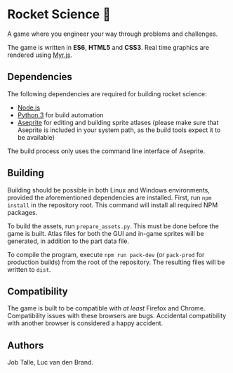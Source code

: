 # Rocket Science :rocket:
A game where you engineer your way through problems and challenges.

The game is written in **ES6**, **HTML5** and **CSS3**. Real time graphics are rendered using [Myr.js](https://github.com/jobtalle/myr.js).

## Dependencies
The following dependencies are required for building rocket science:

* [Node.js](https://www.nodejs.org)
* [Python 3](https://www.python.org) for build automation
* [Aseprite](https://github.com/aseprite/aseprite) for editing and building sprite atlases 
(please make sure that Aseprite is included in your system path, as the build tools expect it to be available)

The build process only uses the command line interface of Aseprite.

## Building
Building should be possible in both Linux and Windows environments, provided the aforementioned dependencies are installed.
First, run ``npm install`` in the repository root.
This command will install all required NPM packages.

To build the assets, run ``prepare_assets.py``. This must be done before the game is built.
Atlas files for both the GUI and in-game sprites will be generated, in addition to the part data file.

To compile the program, execute ``npm run pack-dev``
(or ``pack-prod`` for production builds) from the root of the repository.
The resulting files will be written to ``dist``.

## Compatibility
The game is built to be compatible with _at least_ Firefox and Chrome.
Compatibility issues with these browsers are bugs.
Accidental compatibility with another browser is considered a happy accident.

## Authors
Job Talle,
Luc van den Brand.
